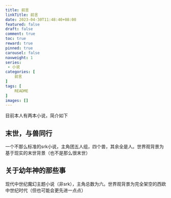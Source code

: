 ```yaml
---
title: 前言
linkTitle: 前言
date: 2023-04-30T11:48:40+08:00
featured: false
draft: false
comment: true
toc: true
reward: true
pinned: true
carousel: false
navweight: 1
series:
 - 小说
categories: [
    前言
]
tags: [
    README
]
images: []
---
```


目前本人有两本小说，简介如下

## 末世，与兽同行

一个不那么标准的srk小说，主角团五人组，四个兽，其余全是人。世界观背景为基于现实的末世背景（也不是那么很末世）

## 关于幼年神的那些事

现代中世纪魔幻主题小说（非srk），主角总数为六。世界观背景为完全架空的西欧中世纪时代（但也可能会更先进一点点）
